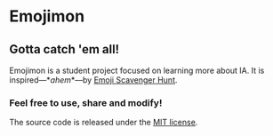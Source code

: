 # Emojimon

## Gotta catch 'em all!

Emojimon is a student project focused on learning more about IA. It is inspired—\**ahem*\*—by [Emoji Scavenger Hunt](https://emojiscavengerhunt.withgoogle.com/).

### Feel free to use, share and modify!

The source code is released under the [MIT license](LICENSE).

